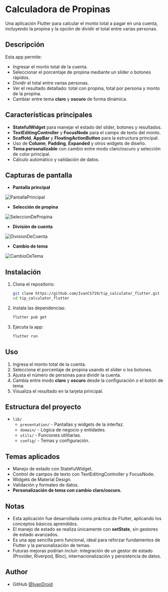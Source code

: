 # Calculadora de Propinas
Una aplicación Flutter para calcular el monto total a pagar en una cuenta, incluyendo la propina y la opción de dividir el total entre varias personas.

## Descripción
Esta app permite:
- Ingresar el monto total de la cuenta.
- Seleccionar el porcentaje de propina mediante un slider o botones rápidos.
- Dividir el total entre varias personas.
- Ver el resultado detallado: total con propina, total por persona y monto de la propina.
- Cambiar entre tema **claro** y **oscuro** de forma dinámica.

## Características principales
- **StatefulWidget** para manejar el estado del slider, botones y resultados.
- **TextEditingController** y **FocusNode** para el campo de texto del monto.
- **Scaffold**, **AppBar** y **FloatingActionButton** para la estructura principal.
- Uso de **Column**, **Padding**, **Expanded** y otros widgets de diseño.
- **Tema personalizable** con cambio entre modo claro/oscuro y selección de color principal.
- Cálculo automático y validación de datos.

## Capturas de pantalla

- **Pantalla principal**

![PantallaPrincipal](https://i.postimg.cc/LX7LKwYr/pantalla-Principal.png)
 
- **Selección de propina**

![SeleccionDePropina](https://i.postimg.cc/zB9RgHry/selec-Propina.png)

- **División de cuenta**

![DivisionDeCuenta](https://i.postimg.cc/prbpTNf8/dividir-Cuenta.png)

- **Cambio de tema**

![CambioDeTema](https://i.postimg.cc/PrHCnjrn/temaApp.png)

## Instalación
1. Clona el repositorio:
	```bash
	git clone https://github.com/IvanCS719/tip_calculator_flutter.git
	cd tip_calculator_flutter
	```
2. Instala las dependencias:
	```bash
	flutter pub get
	```
3. Ejecuta la app:
	```bash
	flutter run
	```

## Uso
1. Ingresa el monto total de la cuenta.
2. Selecciona el porcentaje de propina usando el slider o los botones.
3. Ajusta el número de personas para dividir la cuenta.
4. Cambia entre modo **claro** y **oscuro** desde la configuración o el botón de tema.
5. Visualiza el resultado en la tarjeta principal.

## Estructura del proyecto
- `lib/`  
  - `presentation/` - Pantallas y widgets de la interfaz.
  - `domain/` - Lógica de negocio y entidades.
  - `utils/` - Funciones utilitarias.
  - `config/` - Temas y configuración.

## Temas aplicados
- Manejo de estado con StatefulWidget.
- Control de campos de texto con TextEditingController y FocusNode.
- Widgets de Material Design.
- Validación y formateo de datos.
- **Personalización de tema con cambio claro/oscuro.**

## Notas
- Esta aplicación fue desarrollada como práctica de Flutter, aplicando los conceptos básicos aprendidos.
- El manejo de estado se realiza únicamente con **setState**, sin gestores de estado avanzados.
- Es una app sencilla pero funcional, ideal para reforzar fundamentos de Flutter y la personalización de temas.
- Futuras mejoras podrían incluir: integración de un gestor de estado (Provider, Riverpod, Bloc), internacionalización y persistencia de datos.

## Author
- GitHub [@IvanDroid](https://github.com/IvanCS719)
